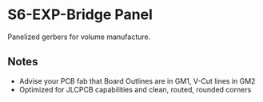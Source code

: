 # S6-EXP-Bridge Panel

Panelized gerbers for volume manufacture.

## Notes

- Advise your PCB fab that Board Outlines are in GM1, V-Cut lines in GM2
- Optimized for JLCPCB capabilities and clean, routed, rounded corners


